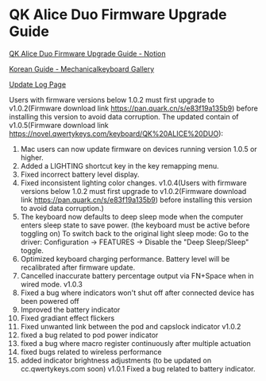 # QK Alice Duo Firmware Upgrade Guide

[QK Alice Duo Firmware Upgrade Guide - Notion](https://qwertykeys.notion.site/QK-Alice-Duo-Firmware-Upgrade-Guide-1ce3d0900942803fbdafd654f5b3aca0)

[Korean Guide - Mechanicalkeyboard Gallery](https://gall.dcinside.com/mgallery/board/view/?id=mechanicalkeyboard&no=2347299)

[Update Log Page](https://novel.qwertykeys.com/keyboard/QK%20ALICE%20DUO)

Users with firmware versions below 1.0.2 must first upgrade to v1.0.2(Firmware download link https://pan.quark.cn/s/e83f19a135b9) before installing this version to avoid data corruption.
The updated contain of v1.0.5(Firmware download link  https://novel.qwertykeys.com/keyboard/QK%20ALICE%20DUO):
1. Mac users can now update firmware on devices running version 1.0.5 or higher.
2. Added a LIGHTING shortcut key in the key remapping menu.
3. Fixed incorrect battery level display.
4. Fixed inconsistent lighting color changes.
v1.0.4(Users with firmware versions below 1.0.2 must first upgrade to v1.0.2(Firmware download link https://pan.quark.cn/s/e83f19a135b9) before installing this version to avoid data corruption.)
1. The keyboard now defaults to deep sleep mode when the computer enters sleep state to save power.
(the keyboard must be active before toggling on)
To switch back to the original light sleep mode:
Go to the driver: Configuration → FEATURES → Disable the "Deep Sleep/Sleep" toggle.
2. Optimized keyboard charging performance. Battery level will be recalibrated after firmware update.
3. Cancelled inaccurate battery percentage output via FN+Space when in wired mode.
v1.0.3
1. Fixed a bug where indicators won't shut off after connected device has been powered off
2. Improved the battery indicator 
3. Fixed gradiant effect flickers
4. Fixed unwanted link between the pod and capslock indicator
v1.0.2
1. fixed a bug related to pod power indicator
2. fixed a bug where macro register continuously after multiple actuation
3. fixed bugs related to wireless performance
4. added indicator brightness adjustments (to be updated on cc.qwertykeys.com soon)
v1.0.1
Fixed a bug related to battery indicator.
